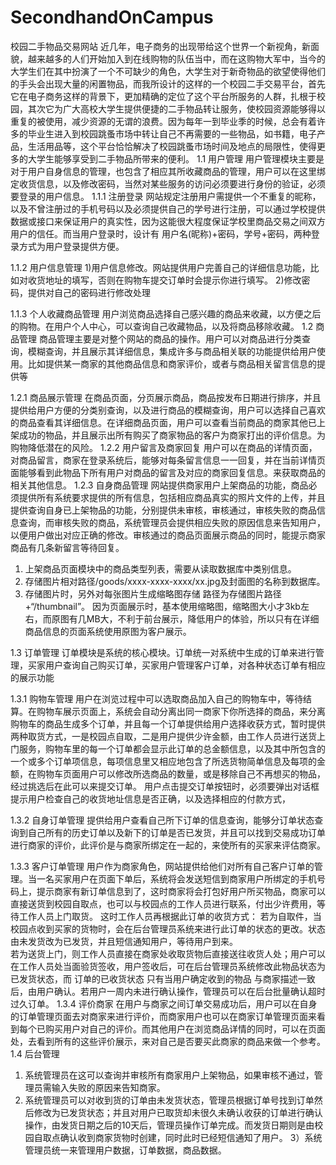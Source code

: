 # SecondhandOnCampus

校园二手物品交易网站
   近几年，电子商务的出现带给这个世界一个新视角，新面貌，越来越多的人们开始加入到在线购物的队伍当中，而在这购物大军中，当今的大学生们在其中扮演了一个不可缺少的角色，大学生对于新奇物品的欲望使得他们的手头会出现大量的闲置物品，而我所设计的这样的一个校园二手交易平台，首先它在电子商务这样的背景下，更加精确的定位了这个平台所服务的人群，扎根于校园，其次它为广大高校大学生提供便捷的二手物品转让服务，使校园资源能够得以重复的被使用，减少资源的无谓的浪费。因为每年一到毕业季的时候，总会有着许多的毕业生进入到校园跳蚤市场中转让自己不再需要的一些物品，如书籍，电子产品，生活用品等，这个平台恰恰解决了校园跳蚤市场时间及地点的局限性，使得更多的大学生能够享受到二手物品所带来的便利。
1.1 用户管理
  用户管理模块主要是对于用户自身信息的管理，也包含了相应其所收藏商品的管理，用户可以在这里绑定收货信息，以及修改密码，当然对某些服务的访问必须要进行身份的验证，必须要登录的用户信息。
1.1.1 注册登录
  网站规定注册用户需提供一个不重复的昵称，以及不曾注册过的手机号码以及必须提供自己的学号进行注册，可以通过学校提供数据或接口来保证用户的真实性，因为这能很大程度保证学校里商品交易之间双方用户的信任。而当用户登录时，设计有 用户名(昵称)+密码，学号+密码，两种登录方式为用户登录提供方便。

1.1.2 用户信息管理
1)用户信息修改。网站提供用户完善自己的详细信息功能，比如对收货地址的填写，否则在购物车提交订单时会提示你进行填写。
2)修改密码，提供对自己的密码进行修改处理

1.1.3 个人收藏商品管理
用户浏览商品选择自己感兴趣的商品来收藏，以方便之后的购物。在用户个人中心，可以查询自己收藏物品，以及将商品移除收藏。
1.2 商品管理
商品管理主要是对整个网站的商品的操作。用户可以对商品进行分类查询，模糊查询，并且展示其详细信息，集成许多与商品相关联的功能提供给用户使用。比如提供某一商家的其他商品信息和商家评价，或者与商品相关留言信息的提供等

1.2.1 商品展示管理
在商品页面，分页展示商品，商品按发布日期进行排序，并且提供给用户方便的分类别查询，以及进行商品的模糊查询，用户可以选择自己喜欢的商品查看其详细信息。在详细商品页面，用户可以查看当前商品的商家其他已上架成功的物品，并且展示出所有购买了商家物品的客户为商家打出的评价信息。为购物降低潜在的风险。
1.2.2 用户留言及商家回复
用户可以在商品的详情页面，对商品留言，商家在登录系统后，能够对每条留言信息一一回复，并在当前详情页面能够看到此物品下所有用户对商品的留言及对应的商家回复信息。来获取商品的相关其他信息。
1.2.3 自身商品管理
网站提供商家用户上架商品的功能，商品必须提供所有系统要求提供的所有信息，包括相应商品真实的照片文件的上传，并且提供查询自身已上架物品的功能，分别提供未审核，审核通过，审核失败的商品信息查询，而审核失败的商品，系统管理员会提供相应失败的原因信息来告知用户，以便用户做出对应正确的修改。审核通过的商品页面展示商品的同时，能提示商家商品有几条新留言等待回复。
1) 上架商品页面模块中的商品类型列表，需要从读取数据库中类别信息。 
2) 存储图片相对路径/goods/xxxx-xxxx-xxxx/xx.jpg及封面图的名称到数据库。
3) 存储图片时，另外对每张图片生成缩略图存储 路径为存储图片路径+“/thumbnail”。
因为页面展示时，基本使用缩略图，缩略图大小才3kb左右，而原图有几MB大，不利于前台展示，降低用户的体验，所以只有在详细商品信息的页面系统使用原图为客户展示。

1.3 订单管理
订单模块是系统的核心模块。订单统一对系统中生成的订单来进行管理，买家用户查询自己购买订单，买家用户管理客户订单，对各种状态订单有相应的展示功能

1.3.1 购物车管理 
用户在浏览过程中可以选取商品加入自己的购物车中，等待结算。在购物车展示页面上，系统会自动分离出同一商家下你所选择的商品，来分离购物车的商品生成多个订单，并且每一个订单提供给用户选择收获方式，暂时提供两种取货方式，一是校园点自取，二是用户提供少许金额，由工作人员进行送货上门服务，购物车里的每一个订单都会显示此订单的总金额信息，以及其中所包含的一个或多个订单项信息，每项信息里又相应地包含了所选货物简单信息及每项的金额，在购物车页面用户可以修改所选商品的数量，或是移除自己不再想买的物品，经过挑选后在此可以来提交订单。
用户点击提交订单按钮时，必须要弹出对话框提示用户检查自己的收货地址信息是否正确，以及选择相应的付款方式，
 
1.3.2 自身订单管理
提供给用户查看自己所下订单的信息查询，能够分订单状态查询到自己所有的历史订单以及新下的订单是否已发货，并且可以找到交易成功订单进行商家的评价，此评价是与商家所绑定在一起的，来使所有的买家来评估商家。

1.3.3 客户订单管理
用户作为商家角色，网站提供给他们对所有自己客户订单的管理。当一名买家用户在页面下单后，系统将会发送短信到商家用户所绑定的手机号码上，提示商家有新订单信息到了，这时商家将会打包好用户所买物品，商家可以直接送货到校园自取点，也可以与校园点的工作人员进行联系，付出少许费用，等待工作人员上门取货。 这时工作人员再根据此订单的收货方式：
若为自取件，当校园点收到买家的货物时，会在后台管理员系统来进行此订单的状态的更改。状态由未发货改为已发货，并且短信通知用户，等待用户到来。      
若为送货上门，则工作人员直接在商家处收取货物后直接送往收货人处；用户可以在工作人员处当面验货签收，用户签收后，可在后台管理员系统修改此物品状态为已发货状态，而 订单的已收货状态 只有当用户确定收到的物品 与商家描述一致 后，由用户确认。若用户一周内未进行确认操作，管理员可以在后台批量确认超时过久订单。
1.3.4 评价商家
在用户与商家之间订单交易成功后，用户可以在自身的订单管理页面去对商家来进行评价，而商家用户也可以在商家订单管理页面来看到每个已购买用户对自己的评价。而其他用户在浏览商品详情的同时，可以在页面处，去看到所有的这些评价展示，来对自己是否要买此商家的商品来做一个参考。
1.4 后台管理   

1) 系统管理员在这可以查询并审核所有商家用户上架物品，如果审核不通过，管理员需输入失败的原因来告知商家。
2) 系统管理员可以对收到货的订单由未发货状态，管理员根据订单号找到订单然后修改为已发货状态；并且对用户已取货却未很久未确认收获的订单进行确认操作，由发货日期之后的10天后，管理员操作订单完成。而发货日期则是由校园自取点确认收到商家货物时创建，同时此时已经短信通知了用户。
3）系统管理员统一来管理用户数据，订单数据，商品数据。
